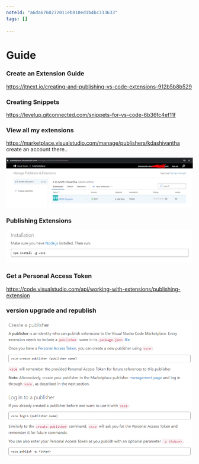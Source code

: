 ```yaml
---
noteId: "a6da6760272011eb810ed1b4bc333633"
tags: []

---
```


# Guide

### Create an Extension Guide
https://itnext.io/creating-and-publishing-vs-code-extensions-912b5b8b529


### Creating Snippets
https://levelup.gitconnected.com/snippets-for-vs-code-6b36fc4ef11f


### View all my extensions
https://marketplace.visualstudio.com/manage/publishers/kdashivantha
create an account there..

![](2020-11-15-14-42-45.png)


### Publishing Extensions
![](2020-11-15-14-34-28.png)


### Get a Personal Access Token

https://code.visualstudio.com/api/working-with-extensions/publishing-extension



### version upgrade and republish

![](2020-11-19-07-28-51.png)